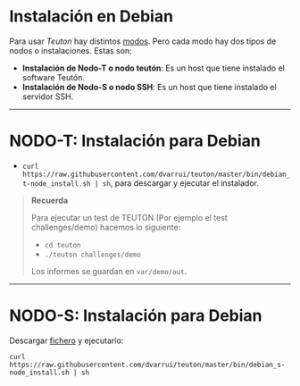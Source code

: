 
# Instalación en Debian

Para usar *Teuton* hay distintos [modos](./modos.md).
Pero cada modo hay dos tipos de nodos o instalaciones. Estas son:

* **Instalación de Nodo-T o nodo teutón**: Es un host que tiene instalado el software Teutón.
* **Instalación de Nodo-S o nodo SSH**: Es un host que tiene instalado el servidor SSH.

---

# NODO-T: Instalación para Debian

* `curl https://raw.githubusercontent.com/dvarrui/teuton/master/bin/debian_t-node_install.sh | sh`, para descargar y ejecutar el instalador.

> **Recuerda**
>
> Para ejecutar un test de TEUTON (Por ejemplo el test challenges/demo) hacemos lo siguiente:
> * `cd teuton`
> * `./teuton challenges/demo`
>
> Los informes se guardan en `var/demo/out`.

---

# NODO-S: Instalación para Debian

Descargar [fichero](../../bin/debian_s-node_install.sh) y ejecutarlo:

`curl https://raw.githubusercontent.com/dvarrui/teuton/master/bin/debian_s-node_install.sh | sh`
